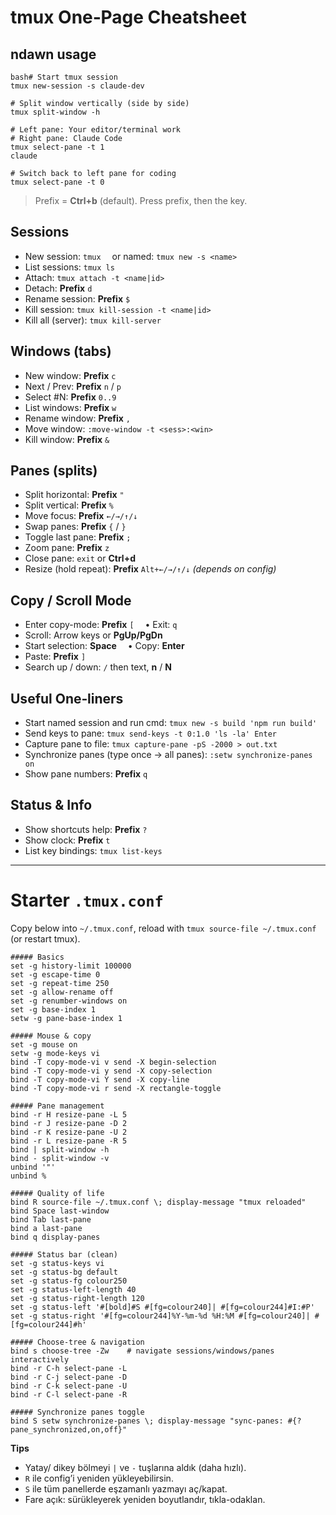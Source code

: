 # tmux One‑Page Cheatsheet


## ndawn usage


```shell
bash# Start tmux session
tmux new-session -s claude-dev

# Split window vertically (side by side)
tmux split-window -h

# Left pane: Your editor/terminal work
# Right pane: Claude Code
tmux select-pane -t 1
claude

# Switch back to left pane for coding
tmux select-pane -t 0
```

> Prefix = **Ctrl+b** (default). Press prefix, then the key.

## Sessions

* New session: `tmux`  or named: `tmux new -s <name>`
* List sessions: `tmux ls`
* Attach: `tmux attach -t <name|id>`
* Detach: **Prefix** `d`
* Rename session: **Prefix** `$`
* Kill session: `tmux kill-session -t <name|id>`
* Kill all (server): `tmux kill-server`

## Windows (tabs)

* New window: **Prefix** `c`
* Next / Prev: **Prefix** `n` / `p`
* Select #N: **Prefix** `0..9`
* List windows: **Prefix** `w`
* Rename window: **Prefix** `,`
* Move window: `:move-window -t <sess>:<win>`
* Kill window: **Prefix** `&`

## Panes (splits)

* Split horizontal: **Prefix** `"`
* Split vertical: **Prefix** `%`
* Move focus: **Prefix** `←/→/↑/↓`
* Swap panes: **Prefix** `{` / `}`
* Toggle last pane: **Prefix** `;`
* Zoom pane: **Prefix** `z`
* Close pane: `exit` or **Ctrl+d**
* Resize (hold repeat): **Prefix** `Alt+←/→/↑/↓` *(depends on config)*

## Copy / Scroll Mode

* Enter copy-mode: **Prefix** `[`  • Exit: `q`
* Scroll: Arrow keys or **PgUp/PgDn**
* Start selection: **Space**  • Copy: **Enter**
* Paste: **Prefix** `]`
* Search up / down: `/` then text, **n** / **N**

## Useful One‑liners

* Start named session and run cmd: `tmux new -s build 'npm run build'`
* Send keys to pane: `tmux send-keys -t 0:1.0 'ls -la' Enter`
* Capture pane to file: `tmux capture-pane -pS -2000 > out.txt`
* Synchronize panes (type once → all panes): `:setw synchronize-panes on`
* Show pane numbers: **Prefix** `q`

## Status & Info

* Show shortcuts help: **Prefix** `?`
* Show clock: **Prefix** `t`
* List key bindings: `tmux list-keys`

---

# Starter `.tmux.conf`

Copy below into `~/.tmux.conf`, reload with `tmux source-file ~/.tmux.conf` (or restart tmux).

```tmux
##### Basics
set -g history-limit 100000
set -g escape-time 0
set -g repeat-time 250
set -g allow-rename off
set -g renumber-windows on
set -g base-index 1
setw -g pane-base-index 1

##### Mouse & copy
set -g mouse on
setw -g mode-keys vi
bind -T copy-mode-vi v send -X begin-selection
bind -T copy-mode-vi y send -X copy-selection
bind -T copy-mode-vi Y send -X copy-line
bind -T copy-mode-vi r send -X rectangle-toggle

##### Pane management
bind -r H resize-pane -L 5
bind -r J resize-pane -D 2
bind -r K resize-pane -U 2
bind -r L resize-pane -R 5
bind | split-window -h
bind - split-window -v
unbind '"'
unbind %

##### Quality of life
bind R source-file ~/.tmux.conf \; display-message "tmux reloaded"
bind Space last-window
bind Tab last-pane
bind a last-pane
bind q display-panes

##### Status bar (clean)
set -g status-keys vi
set -g status-bg default
set -g status-fg colour250
set -g status-left-length 40
set -g status-right-length 120
set -g status-left '#[bold]#S #[fg=colour240]| #[fg=colour244]#I:#P'
set -g status-right '#[fg=colour244]%Y-%m-%d %H:%M #[fg=colour240]| #[fg=colour244]#h'

##### Choose-tree & navigation
bind s choose-tree -Zw    # navigate sessions/windows/panes interactively
bind -r C-h select-pane -L
bind -r C-j select-pane -D
bind -r C-k select-pane -U
bind -r C-l select-pane -R

##### Synchronize panes toggle
bind S setw synchronize-panes \; display-message "sync-panes: #{?pane_synchronized,on,off}"
```

**Tips**

* Yatay/ dikey bölmeyi `|` ve `-` tuşlarına aldık (daha hızlı).
* `R` ile config’i yeniden yükleyebilirsin.
* `S` ile tüm panellerde eşzamanlı yazmayı aç/kapat.
* Fare açık: sürükleyerek yeniden boyutlandır, tıkla-odaklan.
